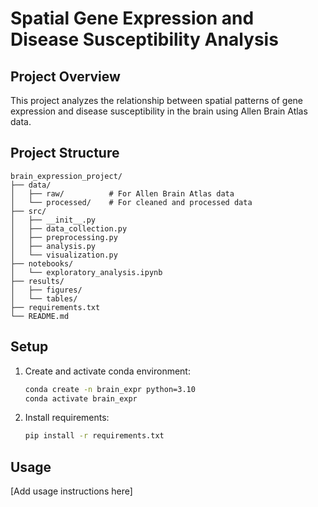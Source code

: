 # Spatial Gene Expression and Disease Susceptibility Analysis

## Project Overview
This project analyzes the relationship between spatial patterns of gene expression and disease susceptibility in the brain using Allen Brain Atlas data.

## Project Structure
```
brain_expression_project/
├── data/
│   ├── raw/          # For Allen Brain Atlas data
│   └── processed/    # For cleaned and processed data
├── src/
│   ├── __init__.py
│   ├── data_collection.py
│   ├── preprocessing.py
│   ├── analysis.py
│   └── visualization.py
├── notebooks/
│   └── exploratory_analysis.ipynb
├── results/
│   ├── figures/
│   └── tables/
├── requirements.txt
└── README.md
```

## Setup
1. Create and activate conda environment:
   ```bash
   conda create -n brain_expr python=3.10
   conda activate brain_expr
   ```

2. Install requirements:
   ```bash
   pip install -r requirements.txt
   ```

## Usage
[Add usage instructions here]
